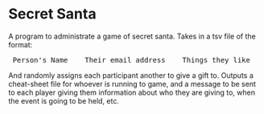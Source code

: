 # Secret Santa

A program to administrate a game of secret santa.
Takes in a tsv file of the format:

<pre> Person's Name    Their email address    Things they like </pre>

And randomly assigns each participant another to give
a gift to. Outputs a cheat-sheet file for whoever is
running to game, and a message to be sent to each player
giving them information about who they are giving to,
when the event is going to be held, etc.
